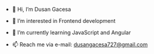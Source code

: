 - 👋 Hi, I’m Dusan Gacesa
- 👀 I’m interested in Frontend development
- 🌱 I’m currently learning JavaScript and Angular

- 📫 Reach me via e-mail: dusangacesa727@gmail.com

<!---
Dusan1234-code/Dusan1234-code is a ✨ special ✨ repository because its `README.md` (this file) appears on your GitHub profile.
You can click the Preview link to take a look at your changes.
--->
